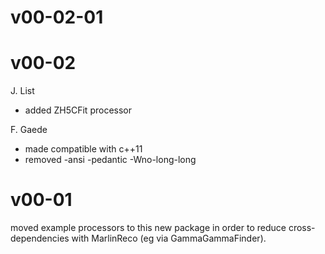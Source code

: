 # v00-02-01

# v00-02

J. List
   - added ZH5CFit processor

F. Gaede
   - made compatible with c++11
   - removed -ansi -pedantic -Wno-long-long
  
# v00-01

 moved example processors to this new package in order to
 reduce cross-dependencies with MarlinReco (eg via GammaGammaFinder).
